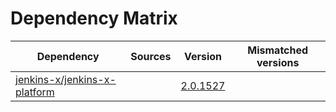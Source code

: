 # Dependency Matrix

Dependency | Sources | Version | Mismatched versions
---------- | ------- | ------- | -------------------
[jenkins-x/jenkins-x-platform](https://github.com/jenkins-x/jenkins-x-platform) |  | [2.0.1527](https://github.com/jenkins-x/jenkins-x-platform/releases/tag/v2.0.1527) | 
